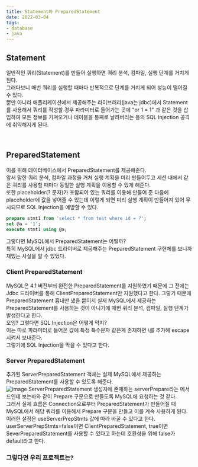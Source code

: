 ```yaml
---
title: Statement와 PreparedStatement  
date: 2022-03-04  
tags:
- database
- java
---
```


## Statement
일반적인 쿼리(Statement)를 만들어 실행하면 쿼리 분석, 컴파일, 실행 단계를 거치게 된다.  
그러다보니 매번 쿼리를 실행할 때마다 반복적으로 단계를 거치게 되어 성능이 떨어질 수 있다.  
뿐만 아니라 애플리케이션에서 제공해주는 라이브러리(java는 jdbc)에서 Statement를 사용해서 쿼리를 작성할 경우 
파라미터로 들어가는 곳에 "or 1 = 1" 과 같은 것을 삽입하여 모든 정보를 가져오거나 테이블을 통째로 날려버리는 등의 
SQL Injection 공격에 취약해지게 된다.

<br/> 

## PreparedStatement
이를 위해 데이터베이스에서 PreparedStatement를 제공해준다.  
앞서 말한 쿼리 분석, 컴파일 과정을 거쳐 실행 계획을 미리 만들어두고 세션 내에서 같은 쿼리를 사용할 때마다 
동일한 실행 계획을 이용할 수 있게 해준다.  
또한 placeholder(? 문자)가 포함되어 있는 쿼리를 이용해 만들어 준 다음에 placeholder에 값을 넣어줄 수 있는데 
이렇게 되면 미리 실행 계획이 만들어져 있어 무시되므로 SQL Injection을 예방할 수 있다.

```sql
prepare stmt1 from 'select * from test where id = ?';
set @a = '1';
execute stmt1 using @a;
```

그렇다면 MySQL에서 PreparedStatement는 어떨까?    
특히 MySQL에서 jdbc 드라이버로 제공해주는 PreparedStatement 구현체를 보니까 재밌는 사실을 알 수 있었다.

### Client PreparedStatement
MySQL은 4.1 버전부터 완전한 PreparedStatement를 지원하였기 때문에 그 전에는 Jdbc 드라이버를 통해 
ClientPreparedStatement만 지원했다고 한다. 그렇기 때문에 PreparedStatement 흉내만 냈을 뿐이지 
실제 MySQL에서 제공하는 PreparedStatement를 사용하는 것이 아니기에 매번 쿼리 분석, 컴파일, 실행 단계가 발생한다고 한다.  
오잉? 그렇다면 SQL Injection은 어떻게 막지?  
이는 따로 파라미터로 들어온 값에 특정 특수문자 같은게 존재하면 \를 추가해 escape 시켜서 보내준다.  
그렇기에 SQL Injection을 막을 수 있다고 한다.

### Server PreparedStatement
추가된 ServerPreparedStatement 객체는 실제 MySQL에서 제공하는 PreparedStatement를 사용할 수 있도록 해준다.  
![image](https://user-images.githubusercontent.com/62014888/156883610-75b7b0ba-4d30-4e1e-be67-8b1a5ea87c91.png)
ServerPreparedStatement 생성자에 존재하는 serverPrepare라는 메서드인데 보는바와 같이 Prepare 구문으로 만들도록 MySQL에 요청하는 것 같다.  
그래서 실제 흐름은 Connection으로부터 PreparedStatement가 만들어질 때 MySQL에서 해당 쿼리를 이용해서 Prepare 구문을 만들고 이를 계속 사용하게 된다.
이러한 설정은 useServerPrepStmts 값에 따라 바꿀 수 있다고 한다.  
userServerPrepStmts=false이면 ClientPreparedStatement, true이면 SeverPreparedStatement를 사용할 수 있다고 하는데 
호환성을 위해 false가 default라고 한다.

### 그렇다면 우리 프로젝트는?
